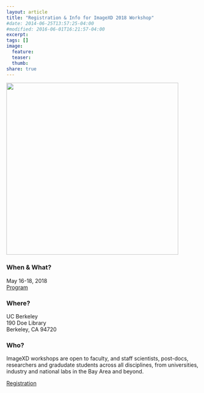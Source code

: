 ```yaml
---
layout: article
title: "Registration & Info for ImageXD 2018 Workshop"
#date: 2014-06-25T13:57:25-04:00
#modified: 2016-06-01T16:21:57-04:00
excerpt:
tags: []
image:
  feature:
  teaser:
  thumb:
share: true
---
```

<img class='pull-right' src="{{ site.baseurl }}/images/doe-floorplan.jpg" style="width: 450px;"/>

### When & What?

May 16-18, 2018 <br />
<a href="{{ site.url }}/imagexd2018/workshop2018" class="btn"> Program </a>

### Where?

UC Berkeley <br />
190 Doe Library <br />
Berkeley, CA 94720 <br />

### Who?

ImageXD workshops are open to faculty, and staff scientists, post-docs, researchers and gradudate students across all disciplines, from universities, industry and national labs in the Bay Area and beyond.

<a href="https://docs.google.com/forms/d/13gRMnLP3MTd3g6JoxfTZT0vBZqa10dE3Gg5HOwRR82Y/" class="btn"> Registration </a>


